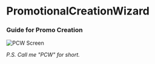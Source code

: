 # PromotionalCreationWizard
### Guide for Promo Creation
![PCW Screen](/blob/master/resources/PCW_Screen.PNG)

_P.S. Call me "PCW" for short._
